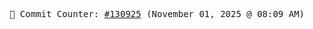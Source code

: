 <p align="center">
    <samp>
        📮 Commit Counter: <a href="https://github.com/Javascript-void0/Javascript-void0/commits/main">#130925</a> (November 01, 2025 @ 08:09 AM)
    </samp>
</p>